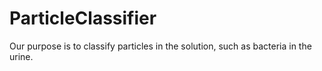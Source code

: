 # ParticleClassifier
Our purpose is to classify particles in the solution, such as bacteria in the urine.
